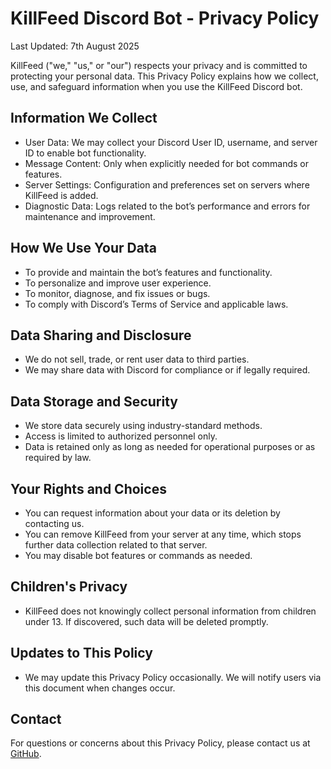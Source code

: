 # KillFeed Discord Bot - Privacy Policy

Last Updated: 7th August 2025

KillFeed ("we," "us," or "our") respects your privacy and is committed to protecting your personal data. This Privacy Policy explains how we collect, use, and safeguard information when you use the KillFeed Discord bot.

## Information We Collect

* User Data: We may collect your Discord User ID, username, and server ID to enable bot functionality.
* Message Content: Only when explicitly needed for bot commands or features.
* Server Settings: Configuration and preferences set on servers where KillFeed is added.
* Diagnostic Data: Logs related to the bot’s performance and errors for maintenance and improvement.

## How We Use Your Data

* To provide and maintain the bot’s features and functionality.
* To personalize and improve user experience.
* To monitor, diagnose, and fix issues or bugs.
* To comply with Discord’s Terms of Service and applicable laws.

## Data Sharing and Disclosure

* We do not sell, trade, or rent user data to third parties.
* We may share data with Discord for compliance or if legally required.

## Data Storage and Security

* We store data securely using industry-standard methods.
* Access is limited to authorized personnel only.
* Data is retained only as long as needed for operational purposes or as required by law.

## Your Rights and Choices

* You can request information about your data or its deletion by contacting us.
* You can remove KillFeed from your server at any time, which stops further data collection related to that server.
* You may disable bot features or commands as needed.

## Children's Privacy

* KillFeed does not knowingly collect personal information from children under 13. If discovered, such data will be deleted promptly.

## Updates to This Policy

* We may update this Privacy Policy occasionally. We will notify users via this document when changes occur.

## Contact

For questions or concerns about this Privacy Policy, please contact us at [GitHub](https://github.com/LakMoore/KillFeed).
